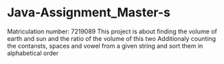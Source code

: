 # Java-Assignment_Master-s
Matriculation number: 7219089
This project is about finding the volume of earth and sun and the ratio of the volume of this two
Additionaly counting the contansts, spaces and vowel from a given string and sort them in alphabetical order
